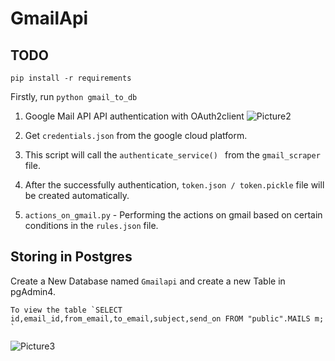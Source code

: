 # GmailApi
## TODO
  `pip install -r requirements`


   Firstly, run `python gmail_to_db`
   
   1. Google Mail API API authentication with OAuth2client
    ![Picture2](https://user-images.githubusercontent.com/72887609/236460390-fa7ae6d1-184d-4ff5-af39-2dd5a4779e58.png)
    
   2. Get `credentials.json` from the google cloud platform.
   
   3. This script will call the `authenticate_service() ` from the `gmail_scraper` file.
    
   4. After the successfully authentication, `token.json / token.pickle` file will be created automatically.
   
   5. ` actions_on_gmail.py ` - Performing the actions on gmail based on certain conditions in the `rules.json` file.
   
   ## Storing in Postgres
   Create a New Database named `Gmailapi` and create a new Table in pgAdmin4.
   
          
    To view the table `SELECT id,email_id,from_email,to_email,subject,send_on FROM "public".MAILS m; `
    
  
  ![Picture3](https://user-images.githubusercontent.com/72887609/236476090-2595c267-301f-4192-b02f-3574507a75dd.png)
  


 
